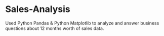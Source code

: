 # Sales-Analysis
<p>Used Python Pandas & Python Matplotlib to analyze and answer business questions about 12 months worth of sales data.</p>
